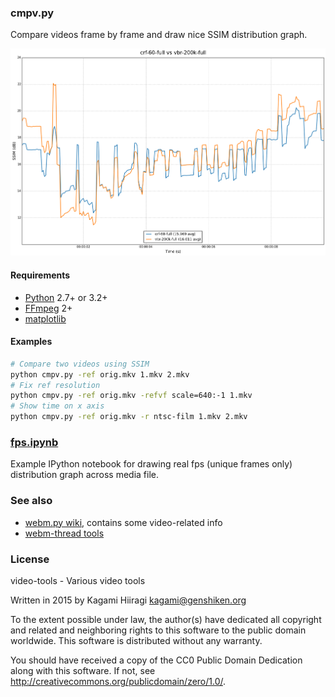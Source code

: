 ### cmpv.py

Compare videos frame by frame and draw nice SSIM distribution graph.

![](https://raw.githubusercontent.com/Kagami/video-tools/assets/graph.png)

#### Requirements

* [Python](https://www.python.org/downloads/) 2.7+ or 3.2+
* [FFmpeg](https://ffmpeg.org/download.html) 2+
* [matplotlib](http://matplotlib.org/)

#### Examples

```bash
# Compare two videos using SSIM
python cmpv.py -ref orig.mkv 1.mkv 2.mkv
# Fix ref resolution
python cmpv.py -ref orig.mkv -refvf scale=640:-1 1.mkv
# Show time on x axis
python cmpv.py -ref orig.mkv -r ntsc-film 1.mkv 2.mkv
```

### [fps.ipynb](fps.ipynb)

Example IPython notebook for drawing real fps (unique frames only) distribution graph across media file.

### See also

* [webm.py wiki](https://github.com/Kagami/webm.py/wiki), contains some video-related info
* [webm-thread tools](https://github.com/pituz/webm-thread/tree/master/tools)

### License

video-tools - Various video tools

Written in 2015 by Kagami Hiiragi <kagami@genshiken.org>

To the extent possible under law, the author(s) have dedicated all copyright and related and neighboring rights to this software to the public domain worldwide. This software is distributed without any warranty.

You should have received a copy of the CC0 Public Domain Dedication along with this software. If not, see <http://creativecommons.org/publicdomain/zero/1.0/>.
